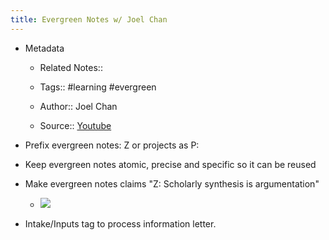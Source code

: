 ```yaml
---
title: Evergreen Notes w/ Joel Chan
---
```


- Metadata
	 - Related Notes::

	 - Tags:: #learning #evergreen

	 - Author:: Joel Chan

	 - Source:: [Youtube](https://www.youtube.com/watch?v=A6PIrVZoZAk&t=420s)

- Prefix evergreen notes: Z or projects as P:

- Keep evergreen notes atomic, precise and specific so it can be reused

- Make evergreen notes claims "Z: Scholarly synthesis is argumentation"
	 - ![](https://firebasestorage.googleapis.com/v0/b/firescript-577a2.appspot.com/o/imgs%2Fapp%2FReligion%2FehcS7a1Va7.png?alt=media&token=c80be763-a11a-41bd-858d-938833f734fc)

- Intake/Inputs tag to process information letter. 
